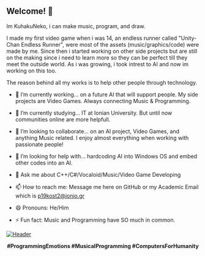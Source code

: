 ## Welcome! 👋

<!--
![GitHub Logo](https://github.githubassets.com/images/modules/logos_page/GitHub-Mark.png)
-->

Im KuhakuNeko, i can make music, program, and draw.

I made my first video game when i was 14, an endless runner called "Unity-Chan Endless Runner", were most of the assets (music/graphics/code) were made by me.
Since then i started working on other side projects but are still on the making since i need to learn more so they can be perfect till they meet the outside world.
As i was growing, i took intrest to AI and now im working on this too.

The reason behind all my works is to help other people through technology.

<!--
**KuhakuNeko/KuhakuNeko** is a ✨ _special_ ✨ repository because its `README.md` (this file) appears on your GitHub profile.
-->

- 🔭 I’m currently working... on a future AI that will support people. My side projects are Video Games. Always connecting Music & Programming.
- 🌱 I’m currently studying... IT at Ionian University. But until now communities online are more helpfull.
- 👯 I’m looking to collaborate... on an AI project, Video Games, and anything Music related. I enjoy almost everything when working with passionate people!
- 🤔 I’m looking for help with... hardcoding AI into Windows OS and embed other codes into an AI.
- 💬 Ask me about C++/C#/Vocaloid/Music/Video Game Developing

- 📫 How to reach me: Message me here on GitHub or my Academic Email which is p19kost2@ionio.gr
- 😄 Pronouns: He/Him

- ⚡ Fun fact: Music and Programming have SO much in common.

<!--
[![HitCount](http://hits.dwyl.com/KuhakuNeko/KuhakuNeko.svg)](http://hits.dwyl.com/KuhakuNeko/KuhakuNeko)
<img src="https://www.osustuff.org/img/imageslice/2020-10-07/130273/714657.jpg" width="600px">
-->
  
[![Header](https://images-wixmp-ed30a86b8c4ca887773594c2.wixmp.com/f/10e6ad3f-a0ed-4674-a8cb-3326de75f11f/de6mhw8-cec346da-63ac-4bb8-a964-73e625342596.png/v1/fill/w_1280,h_427,q_80,strp/githubbanner_by_yozoraneko_de6mhw8-fullview.jpg?token=eyJ0eXAiOiJKV1QiLCJhbGciOiJIUzI1NiJ9.eyJzdWIiOiJ1cm46YXBwOiIsImlzcyI6InVybjphcHA6Iiwib2JqIjpbW3siaGVpZ2h0IjoiPD00MjciLCJwYXRoIjoiXC9mXC8xMGU2YWQzZi1hMGVkLTQ2NzQtYThjYi0zMzI2ZGU3NWYxMWZcL2RlNm1odzgtY2VjMzQ2ZGEtNjNhYy00YmI4LWE5NjQtNzNlNjI1MzQyNTk2LnBuZyIsIndpZHRoIjoiPD0xMjgwIn1dXSwiYXVkIjpbInVybjpzZXJ2aWNlOmltYWdlLm9wZXJhdGlvbnMiXX0.q9SG4LA8bwMSHVfeCwSxVnw9EHby2Mc_kLY3D96u7kQ "Header")]()

<p align="center">
<b>#ProgrammingEmotions #MusicalProgramming #ComputersForHumanity</b>
</p>
